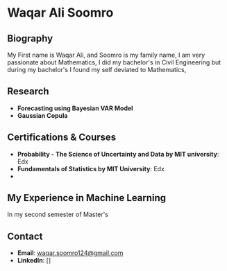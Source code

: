 # Waqar Ali Soomro  
## Biography  
My First name is Waqar Ali, and Soomro is my family name, I am very passionate about Mathematics, I did my bachelor's in Civil Engineering but during my bachelor's I found my self deviated to Mathematics, 

## Research  
- **Forecasting using Bayesian VAR Model** 
- **Gaussian Copula** 

## Certifications & Courses  
- **Probability - The Science of Uncertainty and Data by MIT university**: Edx  
- **Fundamentals of Statistics by MIT University**: Edx
- 
## My Experience in Machine Learning
In my second semester of Master's 
## Contact  
- **Email**: waqar.soomro124@gmail.com  
- **LinkedIn**: []  
